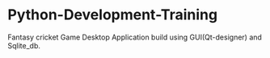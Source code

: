 # Python-Development-Training
Fantasy cricket Game Desktop Application build using GUI(Qt-designer) and Sqlite_db.
